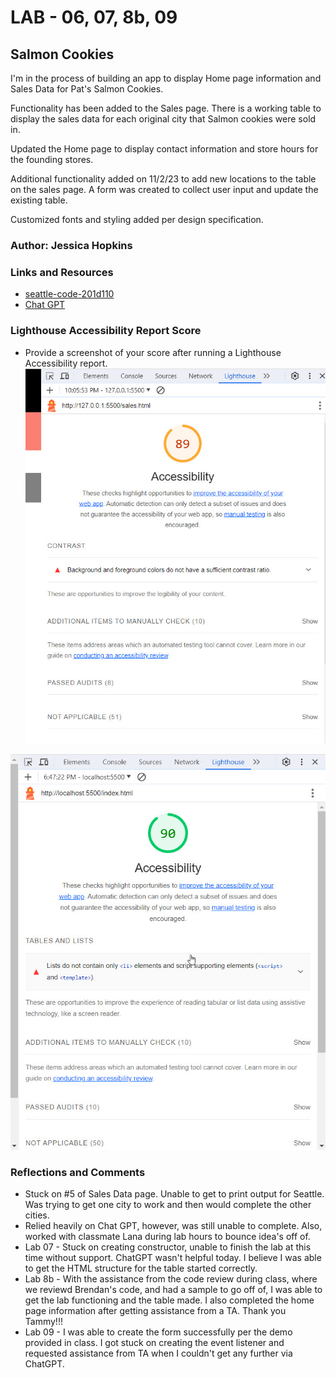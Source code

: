 # LAB - 06, 07, 8b, 09

## Salmon Cookies

I'm in the process of building an app to display Home page information and Sales Data for Pat's Salmon Cookies.

Functionality has been added to the Sales page.  There is a working table to display the sales data for each original city that Salmon cookies were sold in.

Updated the Home page to display contact information and store hours for the founding stores.

Additional functionality added on 11/2/23 to add new locations to the table on the sales page. A form was created to collect user input and update the existing table.

Customized fonts and styling added per design specification.

### Author: Jessica Hopkins

### Links and Resources

* [seattle-code-201d110](https://github.com/codefellows/seattle-code-201d110/tree/main)
* [Chat GPT](https://chat.openai.com/share/0f5916d3-dd0a-45d9-8e10-06abc216e9b9)

### Lighthouse Accessibility Report Score

* Provide a screenshot of your score after running a Lighthouse Accessibility report.
![Lighthouse Accessibility Screenshot](img/Lighthouse%2010-30-2023%20lab%2006.jpg)

![Updated Lighthouse Report 11-1-23](img/Lighthouse%202023-11-01_18-47-37.jpg)

### Reflections and Comments

* Stuck on #5 of Sales Data page.  Unable to get to print output for Seattle.  Was trying to get one city to work and then would complete the other cities.
* Relied heavily on Chat GPT, however, was still unable to complete.  Also, worked with classmate Lana during lab hours to bounce idea's off of.
* Lab 07 - Stuck on creating constructor, unable to finish the lab at this time without support.  ChatGPT wasn't helpful today.  I believe I was able to get the HTML structure for the table started correctly.
* Lab 8b - With the assistance from the code review during class, where we reviewd Brendan's code, and had a sample to go off of, I was able to get the lab functioning and the table made.  I also completed the home page information after getting assistance from a TA.  Thank you Tammy!!!
* Lab 09 - I was able to create the form successfully per the demo provided in class.  I got stuck on creating the event listener and requested assistance from TA when I couldn't get any further via ChatGPT.

